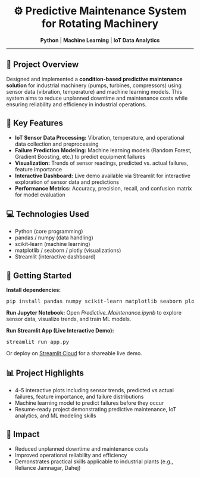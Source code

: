 <h1 align="center">⚙️ Predictive Maintenance System for Rotating Machinery</h1>

<p align="center">
  <strong>Python</strong> | <strong>Machine Learning</strong> | <strong>IoT Data Analytics</strong>
</p>

<hr>

<h2>🌟 Project Overview</h2>
<p>
Designed and implemented a <strong>condition-based predictive maintenance solution</strong> for industrial machinery (pumps, turbines, compressors) using sensor data (vibration, temperature) and machine learning models. 
This system aims to reduce unplanned downtime and maintenance costs while ensuring reliability and efficiency in industrial operations.
</p>

<h2>🔑 Key Features</h2>
<ul>
<li><strong>IoT Sensor Data Processing:</strong> Vibration, temperature, and operational data collection and preprocessing</li>
<li><strong>Failure Prediction Modeling:</strong> Machine learning models (Random Forest, Gradient Boosting, etc.) to predict equipment failures</li>
<li><strong>Visualization:</strong> Trends of sensor readings, predicted vs. actual failures, feature importance</li>
<li><strong>Interactive Dashboard:</strong> Live demo available via Streamlit for interactive exploration of sensor data and predictions</li>
<li><strong>Performance Metrics:</strong> Accuracy, precision, recall, and confusion matrix for model evaluation</li>
</ul>

<h2>💻 Technologies Used</h2>
<ul>
<li>Python (core programming)</li>
<li>pandas / numpy (data handling)</li>
<li>scikit-learn (machine learning)</li>
<li>matplotlib / seaborn / plotly (visualizations)</li>
<li>Streamlit (interactive dashboard)</li>
</ul>

<h2>🚀 Getting Started</h2>
<p>
<strong>Install dependencies:</strong>
</p>
<pre>
pip install pandas numpy scikit-learn matplotlib seaborn plotly streamlit
</pre>

<p>
<strong>Run Jupyter Notebook:</strong> Open <em>Predictive_Maintenance.ipynb</em> to explore sensor data, visualize trends, and train ML models.
</p>

<p>
<strong>Run Streamlit App (Live Interactive Demo):</strong>
</p>
<pre>
streamlit run app.py
</pre>

<p>Or deploy on <a href="https://share.streamlit.io">Streamlit Cloud</a> for a shareable live demo.</p>

<h2>📊 Project Highlights</h2>
<ul>
<li>4–5 interactive plots including sensor trends, predicted vs actual failures, feature importance, and failure distributions</li>
<li>Machine learning model to predict failures before they occur</li>
<li>Resume-ready project demonstrating predictive maintenance, IoT analytics, and ML modeling skills</li>
</ul>

<h2>🌱 Impact</h2>
<ul>
<li>Reduced unplanned downtime and maintenance costs</li>
<li>Improved operational reliability and efficiency</li>
<li>Demonstrates practical skills applicable to industrial plants (e.g., Reliance Jamnagar, Dahej)</li>
</ul>

